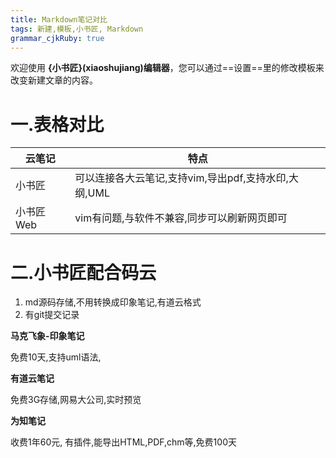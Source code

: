 ```yaml
---
title: Markdown笔记对比
tags: 新建,模板,小书匠, Markdown
grammar_cjkRuby: true
---
```



欢迎使用 **{小书匠}(xiaoshujiang)编辑器**，您可以通过==设置==里的修改模板来改变新建文章的内容。
# 一.表格对比

云笔记 | 特点
---|---
小书匠 | 可以连接各大云笔记,支持vim,导出pdf,支持水印,大纲,UML
小书匠Web | vim有问题,与软件不兼容,同步可以刷新网页即可


# 二.小书匠配合码云
1. md源码存储,不用转换成印象笔记,有道云格式
2. 有git提交记录


**马克飞象-印象笔记**

免费10天,支持uml语法,

**有道云笔记**

免费3G存储,网易大公司,实时预览


**为知笔记**

收费1年60元, 有插件,能导出HTML,PDF,chm等,免费100天